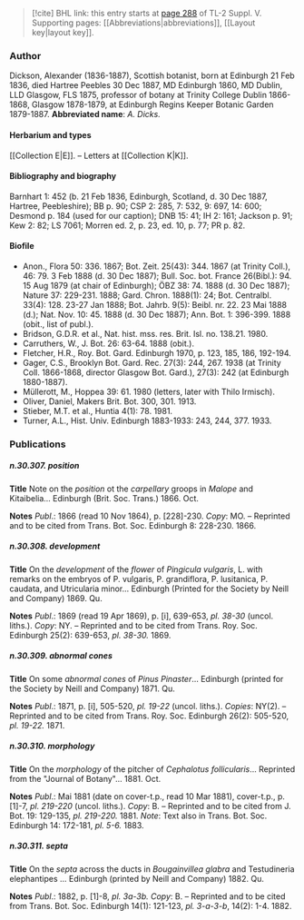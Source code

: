 > [!cite] BHL link: this entry starts at [page 288](https://www.biodiversitylibrary.org/page/33259334) of TL-2 Suppl. V.
> Supporting pages: [[Abbreviations|abbreviations]], [[Layout key|layout key]].

### Author

Dickson, Alexander (1836-1887), Scottish botanist, born at Edinburgh 21 Feb 1836, died Hartree Peebles 30 Dec 1887, MD Edinburgh 1860, MD Dublin, LLD Glasgow, FLS 1875, professor of botany at Trinity College Dublin 1866-1868, Glasgow 1878-1879, at Edinburgh Regins Keeper Botanic Garden 1879-1887. 
**Abbreviated name**: *A. Dicks.*

#### Herbarium and types

[[Collection E|E]]. – Letters at [[Collection K|K]].

#### Bibliography and biography

Barnhart 1: 452 (b. 21 Feb 1836, Edinburgh, Scotland, d. 30 Dec 1887, Hartree, Peebleshire); BB p. 90; CSP 2: 285, 7: 532, 9: 697, 14: 600; Desmond p. 184 (used for our caption); DNB 15: 41; IH 2: 161; Jackson p. 91; Kew 2: 82; LS 7061; Morren ed. 2, p. 23, ed. 10, p. 77; PR p. 82.

#### Biofile

- Anon., Flora 50: 336. 1867; Bot. Zeit. 25(43): 344. 1867 (at Trinity Coll.), 46: 79. 3 Feb 1888 (d. 30 Dec 1887); Bull. Soc. bot. France 26(Bibl.): 94. 15 Aug 1879 (at chair of Edinburgh); ÖBZ 38: 74. 1888 (d. 30 Dec 1887); Nature 37: 229-231. 1888; Gard. Chron. 1888(1): 24; Bot. Centralbl. 33(4): 128. 23-27 Jan 1888; Bot. Jahrb. 9(5): Beibl. nr. 22. 23 Mai 1888 (d.); Nat. Nov. 10: 45. 1888 (d. 30 Dec 1887); Ann. Bot. 1: 396-399. 1888 (obit., list of publ.).
- Bridson, G.D.R. et al., Nat. hist. mss. res. Brit. Isl. no. 138.21. 1980.
- Carruthers, W., J. Bot. 26: 63-64. 1888 (obit.).
- Fletcher, H.R., Roy. Bot. Gard. Edinburgh 1970, p. 123, 185, 186, 192-194.
- Gager, C.S., Brooklyn Bot. Gard. Rec. 27(3): 244, 267. 1938 (at Trinity Coll. 1866-1868, director Glasgow Bot. Gard.), 27(3): 242 (at Edinburgh 1880-1887).
- Müllerott, M., Hoppea 39: 61. 1980 (letters, later with Thilo Irmisch).
- Oliver, Daniel, Makers Brit. Bot. 300, 301. 1913.
- Stieber, M.T. et al., Huntia 4(1): 78. 1981.
- Turner, A.L., Hist. Univ. Edinburgh 1883-1933: 243, 244, 377. 1933.

### Publications

##### n.30.307. position

**Title**
Note on the *position* ot the *carpellary* groops in *Malope* and Kitaibelia... Edinburgh (Brit. Soc. Trans.) 1866. Oct.

**Notes**
*Publ*.: 1866 (read 10 Nov 1864), p. \[228\]-230. *Copy*: MO. – Reprinted and to be cited from Trans. Bot. Soc. Edinburgh 8: 228-230. 1866.

##### n.30.308. development

**Title**
On the *development* of the *flower* of *Pingicula vulgaris*, L. with remarks on the embryos of P. vulgaris, P. grandiflora, P. lusitanica, P. caudata, and Utricularia minor... Edinburgh (Printed for the Society by Neill and Company) 1869. Qu.

**Notes**
*Publ*.: 1869 (read 19 Apr 1869), p. \[i\], 639-653, *pl. 38-30* (uncol. liths.). *Copy*: NY. – Reprinted and to be cited from Trans. Roy. Soc. Edinburgh 25(2): 639-653, *pl. 38-30.* 1869.

##### n.30.309. abnormal cones

**Title**
On some *abnormal cones* of *Pinus Pinaster*... Edinburgh (printed for the Society by Neill and Company) 1871. Qu.

**Notes**
*Publ*.: 1871, p. \[i\], 505-520, *pl. 19-22* (uncol. liths.). *Copies*: NY(2). – Reprinted and to be cited from Trans. Roy. Soc. Edinburgh 26(2): 505-520, *pl. 19-22.* 1871.

##### n.30.310. morphology

**Title**
On the *morphology* of the pitcher of *Cephalotus follicularis*... Reprinted from the "Journal of Botany"... 1881. Oct.

**Notes**
*Publ*.: Mai 1881 (date on cover-t.p., read 10 Mar 1881), cover-t.p., p. \[1\]-7, *pl. 219-220* (uncol. liths.). *Copy*: B. – Reprinted and to be cited from J. Bot. 19: 129-135, *pl. 219-220.* 1881.
*Note*: Text also in Trans. Bot. Soc. Edinburgh 14: 172-181, *pl. 5-6.* 1883.

##### n.30.311. septa

**Title**
On the *septa* across the ducts in *Bougainvillea glabra* and Testudineria elephantipes ... Edinburgh (printed by Neill and Company) 1882. Qu.

**Notes**
*Publ*.: 1882, p. \[1\]-8, *pl. 3a-3b.* *Copy*: B. – Reprinted and to be cited from Trans. Bot. Soc. Edinburgh 14(1): 121-123, *pl. 3-a-3-b*, 14(2): 1-4. 1882.

